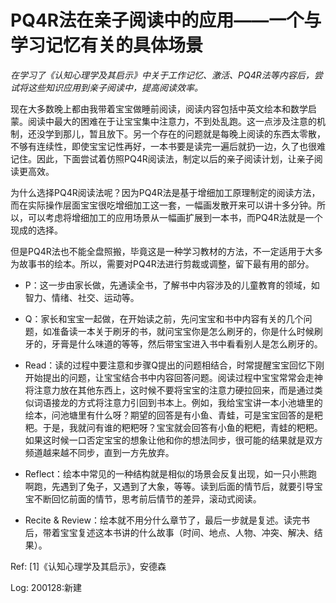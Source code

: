 # PQ4R法在亲子阅读中的应用——一个与学习记忆有关的具体场景

*在学习了《认知心理学及其启示》中关于工作记忆、激活、PQ4R法等内容后，尝试将这些知识应用到亲子阅读中，提高阅读效率。*

现在大多数晚上都由我带着宝宝做睡前阅读，阅读内容包括中英文绘本和数学启蒙。阅读中最大的困难在于让宝宝集中注意力，不到处乱跑。这一点涉及注意的机制，还没学到那儿，暂且放下。另一个存在的问题就是每晚上阅读的东西太零散，不够有连续性，即使宝宝记性再好，一本书要是读完一遍后就扔一边，久了也很难记住。因此，下面尝试着仿照PQ4R阅读法，制定以后的亲子阅读计划，让亲子阅读更高效。

为什么选择PQ4R阅读法呢？因为PQ4R法是基于增细加工原理制定的阅读方法，而在实际操作层面宝宝很吃增细加工这一套，一幅画发散开来可以讲十多分钟。所以，可以考虑将增细加工的应用场景从一幅画扩展到一本书，而PQ4R法就是一个现成的选择。

但是PQ4R法也不能全盘照搬，毕竟这是一种学习教材的方法，不一定适用于大多为故事书的绘本。所以，需要对PQ4R法进行剪裁或调整，留下最有用的部分。

* P：这一步由家长做，先通读全书，了解书中内容涉及的儿童教育的领域，如智力、情绪、社交、运动等。

* Q：家长和宝宝一起做，在开始读之前，先问宝宝和书中内容有关的几个问题，如准备读一本关于刷牙的书，就问宝宝你是怎么刷牙的，你是什么时候刷牙的，牙膏是什么味道的等等，然后带宝宝进入书中看看别人是怎么刷牙的。

* Read：读的过程中要注意和步骤Q提出的问题相结合，时常提醒宝宝回忆下刚开始提出的问题，让宝宝结合书中内容回答问题。阅读过程中宝宝常常会走神将注意力放在其他东西上，这时候不要将宝宝的注意力硬拉回来，而是通过类似词语接龙的方式将注意力引回到书本上。例如，我给宝宝讲一本小池塘里的绘本，问池塘里有什么呀？期望的回答是有小鱼、青蛙，可是宝宝回答的是粑粑。于是，我就问有谁的粑粑呀？宝宝就会回答有小鱼的粑粑，青蛙的粑粑。如果这时候一口否定宝宝的想象让他和你的想法同步，很可能的结果就是双方频道越来越不同步，直到一方先放弃。

* Reflect：绘本中常见的一种结构就是相似的场景会反复出现，如一只小熊跑啊跑，先遇到了兔子，又遇到了大象，等等。读到后面的情节后，就要引导宝宝不断回忆前面的情节，思考前后情节的差异，滚动式阅读。

* Recite & Review：绘本就不用分什么章节了，最后一步就是复述。读完书后，带着宝宝复述这本书讲的什么故事（时间、地点、人物、冲突、解决、结果）。

Ref:
[1]《认知心理学及其启示》，安德森

Log:
200128:新建